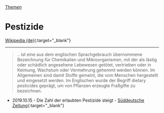 [Themen](../themen.html)   

# Pestizide

[Wikipedia (de)](https://de.wikipedia.org/wiki/Pestizid){:target="_blank"}   

---

> .. ist eine aus dem englischen Sprachgebrauch übernommene Bezeichnung für Chemikalien und Mikroorganismen, mit der als lästig oder schädlich angesehene Lebewesen getötet, vertrieben oder in Keimung, Wachstum oder Vermehrung gehemmt werden können. Im Allgemeinen sind damit Stoffe gemeint, die vom Menschen hergestellt und eingesetzt werden. Im Englischen wurde der Begriff dietary pesticides geprägt, um von Pflanzen erzeugte Fraßgifte zu bezeichnen.



* 2019.10.15 - Die Zahl der erlaubten Pestizide steigt - [Süddeutsche Zeitung](https://www.sueddeutsche.de/wirtschaft/pestizide-obst-deutschland-1.4639814){:target="_blank"}
